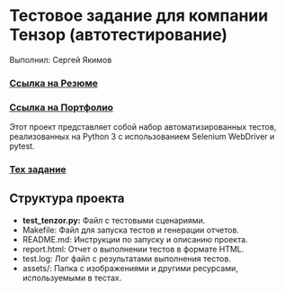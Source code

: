 # Тестовое задание для компании Тензор (автотестирование)
Выполнил: Сергей Якимов
### [Ссылка на Резюме](https://drive.google.com/file/d/1uvvWb1Lwtz-FMwjhX9MUON9hgykHD93C/view?usp=drive_link)
### [Ссылка на Портфолио](https://github.com/Garjelin/PORTFOLIO_Sergey_Yakimov/)

Этот проект представляет собой набор автоматизированных тестов, реализованных на Python 3 с использованием Selenium WebDriver и pytest. 
### [Тех задание](https://github.com/Garjelin/PORTFOLIO_Sergey_Yakimov/)
## Структура проекта
* **test_tenzor.py:** Файл с тестовыми сценариями.
* Makefile: Файл для запуска тестов и генерации отчетов.
* README.md: Инструкции по запуску и описанию проекта.
* report.html: Отчет о выполнении тестов в формате HTML.
* test.log: Лог файл с результатами выполнения тестов.
* assets/: Папка с изображениями и другими ресурсами, используемыми в тестах.
